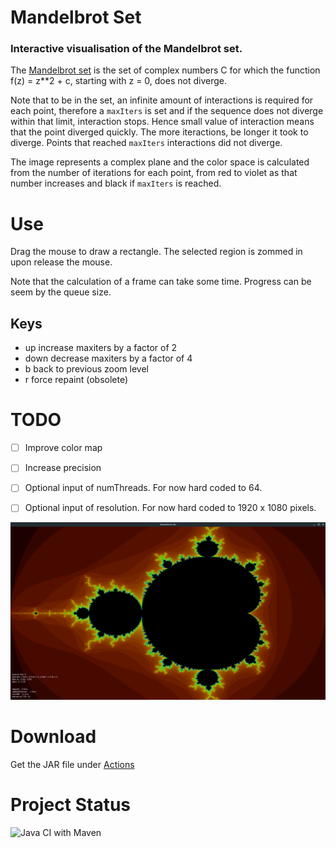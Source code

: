 # Mandelbrot Set

### Interactive visualisation of the Mandelbrot set.

The [Mandelbrot set](https://en.wikipedia.org/wiki/Mandelbrot_set) is the set of
complex numbers C for which the function f(z) = z**2 + c, starting with z = 0, 
does not diverge.

Note that to be in the set, an infinite amount of interactions is required for each point,
therefore a `maxIters` is set and if the sequence does not diverge within that limit, 
interaction stops. Hence small value of interaction means that the point diverged quickly.
The more iteractions, be longer it took to diverge. Points that reached `maxIters` interactions
did not diverge.

The image represents a complex plane and the color space is calculated from the number of 
iterations for each point, from red to violet as that number increases and black if `maxIters` is reached.

# Use

Drag the mouse to draw a rectangle. The selected region is zommed in upon release the mouse.

Note that the calculation of a frame can take some time. Progress can be seem by the queue size.

## Keys

  * up   increase maxiters by a factor of 2
  * down decrease maxiters by a factor of 4
  * b    back to previous zoom level
  * r    force repaint (obsolete)

# TODO

 - [ ] Improve color map 

 - [ ] Increase precision

 - [ ] Optional input of numThreads. For now hard coded to 64.

 - [ ] Optional input of resolution. For now hard coded to 1920 x 1080 pixels.

![Interface](screenshot.png)

# Download 

Get the JAR file under [Actions](https://github.com/haphaeu/MandelbrotSet/actions)

# Project Status

![Java CI with Maven](https://github.com/haphaeu/MandelbrotSet/workflows/Java%20CI%20with%20Maven/badge.svg)
